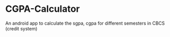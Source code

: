 # CGPA-Calculator
An android app to calculate the sgpa, cgpa for different semesters in CBCS (credit system)
